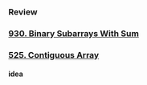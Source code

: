 ### Review

### [930. Binary Subarrays With Sum](https://leetcode.com/problems/binary-subarrays-with-sum/)





### [525. Contiguous Array](https://leetcode.com/problems/contiguous-array/)

#### idea


